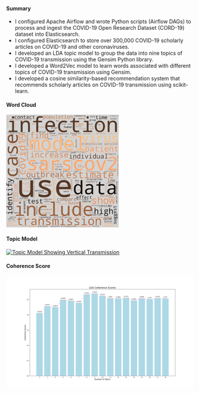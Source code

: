 #### Summary

- I configured Apache Airflow and wrote Python scripts (Airflow DAGs) to process and ingest the COVID-19 Open Research Dataset (CORD-19) dataset into Elasticsearch.
- I configured Elasticsearch to store over 300,000 COVID-19 scholarly articles on COVID-19 and other coronaviruses.
- I developed an LDA topic model to group the data into nine topics of COVID-19 transmission using the Gensim Python library.
- I developed a Word2Vec model to learn words associated with different topics of COVID-19 transmission using Gensim.
- I developed a cosine similarity-based recommendation system that recommends scholarly articles on COVID-19 transmission using scikit-learn.

#### Word Cloud

<img src="output/wordcloud.png" alt="World Cloud for COVID-19 Transmission-Related Articles" width="60%" />

#### Topic Model

[![Topic Model Showing Vertical Transmission](https://masakii.com/assets/images/covid19_transmission/topic5.png)](https://www.masakii.com/assets/html/lda_topic_model.html)

#### Coherence Score

![Coherence Scores](output/coherence_scores.png)
